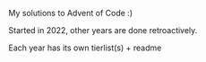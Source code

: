 My solutions to Advent of Code :)

Started in 2022, other years are done retroactively.

Each year has its own tierlist(s) + readme
